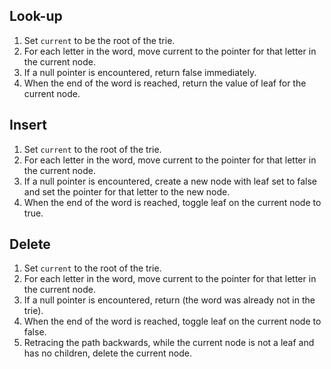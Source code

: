 Look-up
-
1. Set `current` to be the root of the trie.
2. For each letter in the word, move current to the pointer for that letter in the current node.
3. If a null pointer is encountered, return false immediately.
4. When the end of the word is reached, return the value of leaf for the current node.

Insert
-
1. Set `current` to the root of the trie.
2. For each letter in the word, move current to the pointer for that letter in the current node.
3. If a null pointer is encountered, create a new node with leaf set to false and set the pointer for that letter to the new node.
4. When the end of the word is reached, toggle leaf on the current node to true.

Delete
-
1. Set `current` to the root of the trie.
2. For each letter in the word, move current to the pointer for that letter in the current node.
3. If a null pointer is encountered, return (the word was already not in the trie).
4. When the end of the word is reached, toggle leaf on the current node to false.
5. Retracing the path backwards, while the current node is not a leaf and has no children, delete the current node.


